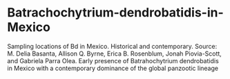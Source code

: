 # Batrachochytrium-dendrobatidis-in-Mexico
Sampling locations of Bd in Mexico. Historical and contemporary.
Source: M. Delia Basanta, Allison Q. Byrne, Erica B. Rosenblum, Jonah Piovia-Scott, and Gabriela Parra Olea. Early presence of Batrahochytrium dendrobatidis in Mexico with a contemporary dominance of the global panzootic lineage
